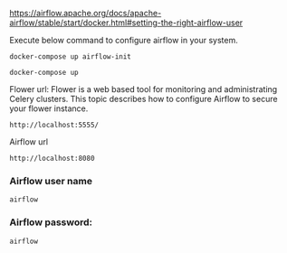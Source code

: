 

https://airflow.apache.org/docs/apache-airflow/stable/start/docker.html#setting-the-right-airflow-user

Execute below command to configure airflow in your system.

```
docker-compose up airflow-init
```



```
docker-compose up
```


Flower url:
Flower is a web based tool for monitoring and administrating Celery clusters. This topic describes how to configure Airflow to secure your flower instance.
```
http://localhost:5555/
```

Airflow url 
```
http://localhost:8080
```
### Airflow user name
```
airflow
```
### Airflow password: 
```
airflow
```
